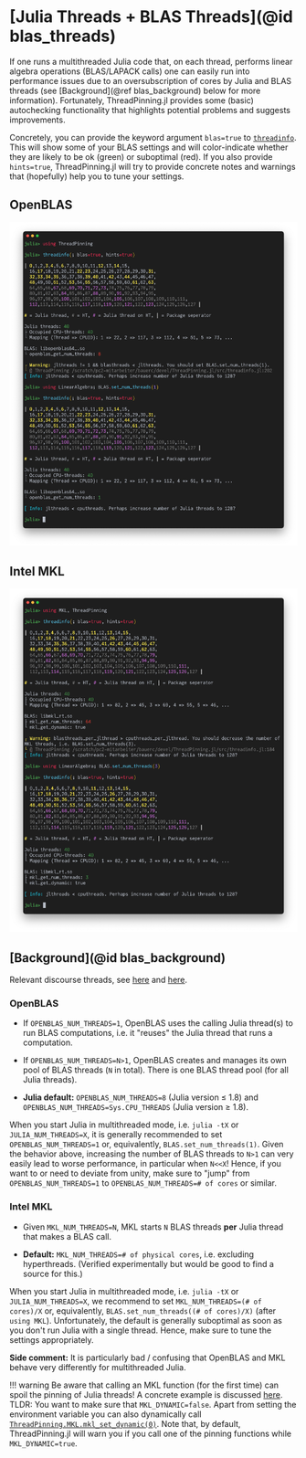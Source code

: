# [Julia Threads + BLAS Threads](@id blas_threads)

If one runs a multithreaded Julia code that, on each thread, performs linear algebra operations (BLAS/LAPACK calls) one can easily run into performance issues due to an oversubscription of cores by Julia and BLAS threads (see [Background](@ref blas_background) below for more information). Fortunately, ThreadPinning.jl provides some (basic) autochecking functionality that highlights potential problems and suggests improvements.

Concretely, you can provide the keyword argument `blas=true` to [`threadinfo`](@ref). This will show some of your BLAS settings and will color-indicate whether they are likely to be ok (green) or suboptimal (red). If you also provide `hints=true`, ThreadPinning.jl will try to provide concrete notes and warnings that (hopefully) help you to tune your settings.

## OpenBLAS

![openblas](openblas.png)

## Intel MKL

![mkl](mkl.png)

## [Background](@id blas_background)

Relevant discourse threads, see [here](https://discourse.julialang.org/t/matrix-multiplication-is-slower-when-multithreading-in-julia/56227/12?u=carstenbauer) and [here](https://discourse.julialang.org/t/regarding-the-multithreaded-performance-of-openblas/75450/5?u=carstenbauer).

### OpenBLAS

* If `OPENBLAS_NUM_THREADS=1`, OpenBLAS uses the calling Julia thread(s) to run BLAS computations, i.e. it "reuses" the Julia thread that runs a computation.

* If `OPENBLAS_NUM_THREADS=N>1`, OpenBLAS creates and manages its own pool of BLAS threads (`N` in total). There is one BLAS thread pool (for all Julia threads).

* **Julia default:** `OPENBLAS_NUM_THREADS=8` (Julia version ≤ 1.8) and `OPENBLAS_NUM_THREADS=Sys.CPU_THREADS` (Julia version ≥ 1.8).

When you start Julia in multithreaded mode, i.e. `julia -tX` or `JULIA_NUM_THREADS=X`, it is generally recommended to set `OPENBLAS_NUM_THREADS=1` or, equivalently, `BLAS.set_num_threads(1)`. Given the behavior above, increasing the number of BLAS threads to `N>1` can very easily lead to worse performance, in particular when `N<<X`! Hence, if you want to or need to deviate from unity, make sure to "jump" from `OPENBLAS_NUM_THREADS=1` to `OPENBLAS_NUM_THREADS=# of cores` or similar.

### Intel MKL

* Given `MKL_NUM_THREADS=N`, MKL starts `N` BLAS threads **per** Julia thread that makes a BLAS call.

* **Default:** `MKL_NUM_THREADS=# of physical cores`, i.e. excluding hyperthreads. (Verified experimentally but would be good to find a source for this.)

When you start Julia in multithreaded mode, i.e. `julia -tX` or `JULIA_NUM_THREADS=X`, we recommend to set `MKL_NUM_THREADS=(# of cores)/X` or, equivalently, `BLAS.set_num_threads((# of cores)/X)` (after `using MKL`). Unfortunately, the default is generally suboptimal as soon as you don't run Julia with a single thread. Hence, make sure to tune the settings appropriately.

**Side comment:** It is particularly bad / confusing that OpenBLAS and MKL behave very differently for multithreaded Julia.

!!! warning
    Be aware that calling an MKL function (for the first time) can spoil the pinning of Julia threads! A concrete example is discussed [here](https://discourse.julialang.org/t/julia-thread-affinity-not-persistent-when-calling-mkl-function/74560). TLDR: You want to make sure that `MKL_DYNAMIC=false`. Apart from setting the environment variable you can also dynamically call [`ThreadPinning.MKL.mkl_set_dynamic(0)`](@ref). Note that, by default, ThreadPinning.jl will warn you if you call one of the pinning functions while `MKL_DYNAMIC=true`.